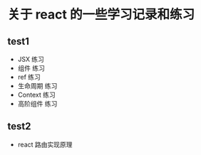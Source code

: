 # 关于 react 的一些学习记录和练习
## test1
- JSX 练习
- 组件 练习
- ref 练习
- 生命周期 练习
- Context 练习
- 高阶组件 练习
## test2 
- react 路由实现原理
